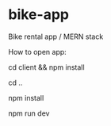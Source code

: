# bike-app
Bike rental app / MERN stack

How to open app:

 cd client &&
 npm install 
 
 cd ..
 
 npm install 
 
 npm run dev


